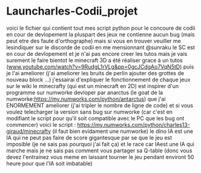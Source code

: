 # Launcharles-Codii_projet
voici le fichier qui contient tout mes script python pour le concoure de codii en cour de devlopement 
la pluspart des jeux ne contienne aucun bug (mais peut etre des faute d'orthographe) mais si vous en trouver veuiller me lesindiquer sur le discorde de codii en me mensionnant @sunraku
le SC est en cour de devlopement et je n'ai pas encore creer les tutos mais je vais surement le faire bientot
le minecraft 3D a été réaliser grace à un tutos (www.youtube.com/watch?v=9RudgL1rVLg&pp=0gcJCdgAo7VqN5tD) puis je l'ai ameliorer (j'ai ameliorer les bruits de perlin ajouter des grottes de nouveau block ...)
j'essairai d'expliquer le fonctionnement de chaque jeux sur le wiki
le minecrafty (qui est un minecraft en 2D) est inspirer d'un programme sur numworke devloper par anarctus (le goat de la numworke:https://my.numworks.com/python/antarctus) que j'ai ENORMEMENT ameliorer (j'ai tripler le nombre de ligne de code) et si vous voulez telecharger la version sans bug sur numworke (car c'est en modifiant le script pour qu'il soit compatible avec le PC que les bug ont commencer) voici le script : https://my.numworks.com/python/charles13-giraud/minecrafty (il faut bien evidament une numworke) 
le dino IA est une IA qui ne peut pas faire de score gigantesque par se que le jeu est imposible (je ne sais pas pourquoi j'ai fait ça)
et le race car IAest une IA qui marche mais je ne sais pas comment vous partager sa Q-table (donc vous devez l'entrainez vous meme en laissant tourner le jeu pendant environt 50 heure pour que l'IA soit imbatable)
